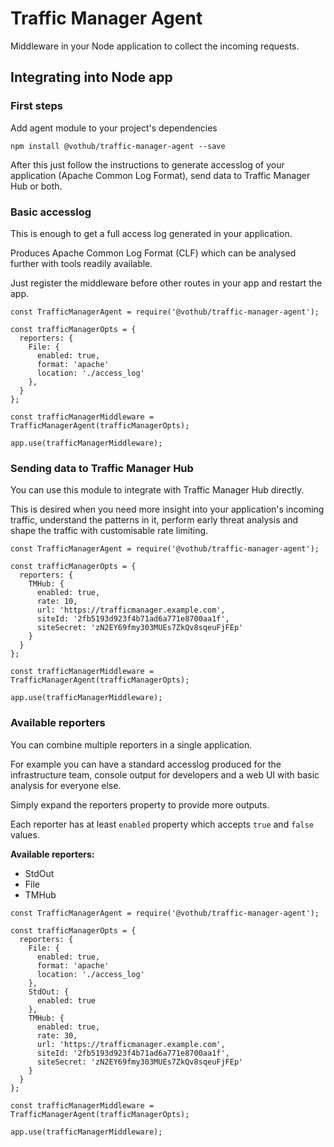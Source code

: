 # Traffic Manager Agent

Middleware in your Node application to collect the incoming requests.

## Integrating into Node app

### First steps

Add agent module to your project's dependencies

```
npm install @vothub/traffic-manager-agent --save
```

After this just follow the instructions to generate accesslog of your application
(Apache Common Log Format), send data to Traffic Manager Hub or both.


### Basic accesslog

This is enough to get a full access log generated in your application.

Produces Apache Common Log Format (CLF) which can be analysed further with
tools readily available.


Just register the middleware before other routes in your app and restart the app.

```
const TrafficManagerAgent = require('@vothub/traffic-manager-agent');

const trafficManagerOpts = {
  reporters: {
    File: {
      enabled: true,
      format: 'apache'
      location: './access_log'
    },
  }
};

const trafficManagerMiddleware = TrafficManagerAgent(trafficManagerOpts);

app.use(trafficManagerMiddleware);
```


### Sending data to Traffic Manager Hub

You can use this module to integrate with Traffic Manager Hub directly.

This is desired when you need more insight into your application's incoming traffic,
understand the patterns in it, perform early threat analysis and shape the traffic
with customisable rate limiting.

```
const TrafficManagerAgent = require('@vothub/traffic-manager-agent');

const trafficManagerOpts = {
  reporters: {
    TMHub: {
      enabled: true,
      rate: 10,
      url: 'https://trafficmanager.example.com',
      siteId: '2fb5193d923f4b71ad6a771e8700aa1f',
      siteSecret: 'zN2EY69fmy303MUEs7ZkQv8sqeuFjFEp'
    }
  }
};

const trafficManagerMiddleware = TrafficManagerAgent(trafficManagerOpts);

app.use(trafficManagerMiddleware);
```

### Available reporters

You can combine multiple reporters in a single application.

For example you can have a standard accesslog produced for the infrastructure team,
console output for developers and a web UI with basic analysis for everyone else.

Simply expand the reporters property to provide more outputs.

Each reporter has at least `enabled` property which accepts `true` and `false` values.

**Available reporters:**

- StdOut
- File
- TMHub


```
const TrafficManagerAgent = require('@vothub/traffic-manager-agent');

const trafficManagerOpts = {
  reporters: {
    File: {
      enabled: true,
      format: 'apache'
      location: './access_log'
    },
    StdOut: {
      enabled: true
    },
    TMHub: {
      enabled: true,
      rate: 30,
      url: 'https://trafficmanager.example.com',
      siteId: '2fb5193d923f4b71ad6a771e8700aa1f',
      siteSecret: 'zN2EY69fmy303MUEs7ZkQv8sqeuFjFEp'
    }
  }
};

const trafficManagerMiddleware = TrafficManagerAgent(trafficManagerOpts);

app.use(trafficManagerMiddleware);
```
